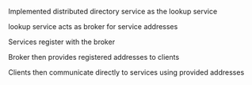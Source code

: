 Implemented distributed directory service as the lookup service

lookup service acts as broker for service addresses

Services register with the broker

Broker then provides registered addresses to clients

Clients then communicate directly to services using provided addresses